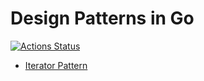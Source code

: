 # Design Patterns in Go

[![Actions Status](https://github.com/NasSilverBullet/design-patterns-in-go/workflows/CI/badge.svg)](https://github.com/NasSilverBullet/design-patterns-in-go/actions)

- [Iterator Pattern](iterator-pattern/main.go)
